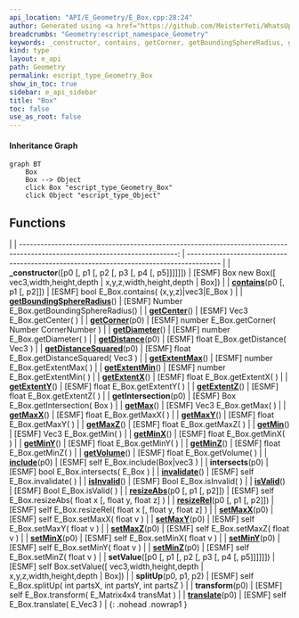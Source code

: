 ```yaml
---
api_location: "API/E_Geometry/E_Box.cpp:28:24"
author: Generated using <a href="https://github.com/MeisterYeti/WhatsUpDoc">WhatsUpDoc</a>
breadcrumbs: "Geometry:escript_namespace_Geometry"
keywords: _constructor, contains, getCorner, getBoundingSphereRadius, getDistance, getDistanceSquared, getExtentMax, getExtentMin, getDiameter, getCenter, getExtentX, getExtentY, getExtentZ, getIntersection, getMax, getMaxX, getMaxY, getMaxZ, getMin, getMinX, getMinY, getMinZ, getVolume, include, intersects, invalidate, isValid, isInvalid, resizeAbs, resizeRel, setMaxX, setMaxY, setMaxZ, setMinX, setMinY, setMinZ, setValue, splitUp, transform, translate
kind: type
layout: e_api
path: Geometry
permalink: escript_type_Geometry_Box
show_in_toc: true
sidebar: e_api_sidebar
title: "Box"
toc: false
use_as_root: false
---
```


#### Inheritance Graph

```mermaid
graph BT
	Box
	Box --> Object
	click Box "escript_type_Geometry_Box"
	click Object "escript_type_Object"
```

## Functions

|
| --------------------------------------------------------------------------------------------------------------------------: | --------------------------------------------------------------------------------------- | 
| **_constructor**([p0 [, p1 [, p2 [, p3 [, p4 [, p5]]]]]])                                                                   | [ESMF] Box new Box([ vec3,width,height,depth \| x,y,z,width,height,depth \| Box])       | 
| **[contains](classGeometry_1_1%5F%5FBox#classGeometry_1_1%5F%5FBox_1adbcbf2545e3cb435b7dcefec001f001f)**(p0 [, p1 [, p2]])  | [ESMF] bool E_Box.contains( (x,y,z)\|vec3\|E_Box )                                      | 
| **[getBoundingSphereRadius](classGeometry_1_1%5F%5FBox#classGeometry_1_1%5F%5FBox_1ac4ef76df5bfcd0c049647b80fc5b260d)**()   | [ESMF] Number E_Box.getBoundingSphereRadius()                                           | 
| **[getCenter](classGeometry_1_1%5F%5FBox#classGeometry_1_1%5F%5FBox_1a2da9b98c29f2e49075d4890c6df48dd7)**()                 | [ESMF] Vec3 E_Box.getCenter( )                                                          | 
| **[getCorner](classGeometry_1_1%5F%5FBox#classGeometry_1_1%5F%5FBox_1afc677e62de98c19083264bad267bd08d)**(p0)               | [ESMF] number E_Box.getCorner( Number CornerNumber )                                    | 
| **[getDiameter](classGeometry_1_1%5F%5FBox#classGeometry_1_1%5F%5FBox_1af3bba6b7312e2d973ee957cc1124ea83)**()               | [ESMF] number E_Box.getDiameter( )                                                      | 
| **[getDistance](classGeometry_1_1%5F%5FBox#classGeometry_1_1%5F%5FBox_1ad9444c33fab4ae16f9d08912aa780197)**(p0)             | [ESMF] float E_Box.getDistance( Vec3 )                                                  | 
| **[getDistanceSquared](classGeometry_1_1%5F%5FBox#classGeometry_1_1%5F%5FBox_1a0dec1646f941c068733a4e11e3679a8d)**(p0)      | [ESMF] float E_Box.getDistanceSquared( Vec3 )                                           | 
| **[getExtentMax](classGeometry_1_1%5F%5FBox#classGeometry_1_1%5F%5FBox_1a5561930a11ed7c8720acb92c7972603d)**()              | [ESMF] number E_Box.getExtentMax( )                                                     | 
| **[getExtentMin](classGeometry_1_1%5F%5FBox#classGeometry_1_1%5F%5FBox_1a3b4d8e02d451edd30e63423c5259acd5)**()              | [ESMF] number E_Box.getExtentMin( )                                                     | 
| **[getExtentX](classGeometry_1_1%5F%5FBox#classGeometry_1_1%5F%5FBox_1ac6641116ccc36935b39f239a4203cd4c)**()                | [ESMF] float E_Box.getExtentX( )                                                        | 
| **[getExtentY](classGeometry_1_1%5F%5FBox#classGeometry_1_1%5F%5FBox_1a8ca9ca28f7798cc42e742e132ea52706)**()                | [ESMF] float E_Box.getExtentY( )                                                        | 
| **[getExtentZ](classGeometry_1_1%5F%5FBox#classGeometry_1_1%5F%5FBox_1a1e9339f8fd5c7594b7ed79653b85a865)**()                | [ESMF] float E_Box.getExtentZ( )                                                        | 
| **getIntersection**(p0)                                                                                                     | [ESMF] Box E_Box.getIntersection( Box )                                                 | 
| **[getMax](classGeometry_1_1%5F%5FBox#classGeometry_1_1%5F%5FBox_1a4b8bfc5ac4c51bb51b466c36c2db8e63)**()                    | [ESMF] Vec3 E_Box.getMax( )                                                             | 
| **[getMaxX](classGeometry_1_1%5F%5FBox#classGeometry_1_1%5F%5FBox_1aa235b4a57d425d39e5d2c42c416d0f03)**()                   | [ESMF] float E_Box.getMaxX( )                                                           | 
| **[getMaxY](classGeometry_1_1%5F%5FBox#classGeometry_1_1%5F%5FBox_1ab29cdc194dbecb931c9a160e53e5de40)**()                   | [ESMF] float E_Box.getMaxY( )                                                           | 
| **[getMaxZ](classGeometry_1_1%5F%5FBox#classGeometry_1_1%5F%5FBox_1a470344bb5d93248ae365cfb97e88c7d0)**()                   | [ESMF] float E_Box.getMaxZ( )                                                           | 
| **[getMin](classGeometry_1_1%5F%5FBox#classGeometry_1_1%5F%5FBox_1a12d35ea89a0df8a43a5a21ec0bcf8524)**()                    | [ESMF] Vec3 E_Box.getMin( )                                                             | 
| **[getMinX](classGeometry_1_1%5F%5FBox#classGeometry_1_1%5F%5FBox_1a9dc16da0ec461e1ac630e2d49520ad0f)**()                   | [ESMF] float E_Box.getMinX( )                                                           | 
| **[getMinY](classGeometry_1_1%5F%5FBox#classGeometry_1_1%5F%5FBox_1a25b0b1252ad6f05f29e42dd8427e443d)**()                   | [ESMF] float E_Box.getMinY( )                                                           | 
| **[getMinZ](classGeometry_1_1%5F%5FBox#classGeometry_1_1%5F%5FBox_1a2fbbc3d24b8ca584a53990fe13075053)**()                   | [ESMF] float E_Box.getMinZ( )                                                           | 
| **[getVolume](classGeometry_1_1%5F%5FBox#classGeometry_1_1%5F%5FBox_1a481809e00548b83e043b5ee6b2915520)**()                 | [ESMF] float E_Box.getVolume( )                                                         | 
| **[include](classGeometry_1_1%5F%5FBox#classGeometry_1_1%5F%5FBox_1a9bf4d4c8db080b229d34af54b35b75b8)**(p0)                 | [ESMF] self E_Box.include(Box\|vec3 )                                                   | 
| **intersects**(p0)                                                                                                          | [ESMF] bool E_Box.intersects( E_Box )                                                   | 
| **[invalidate](classGeometry_1_1%5F%5FBox#classGeometry_1_1%5F%5FBox_1ac6e370c3d510c7e619eba8ecd63fc060)**()                | [ESMF] self E_Box.invalidate( )                                                         | 
| **[isInvalid](classGeometry_1_1%5F%5FBox#classGeometry_1_1%5F%5FBox_1aa72eb22e6f7e1ad83c4fc2aae8b4dcd5)**()                 | [ESMF] Bool E_Box.isInvalid( )                                                          | 
| **[isValid](classGeometry_1_1%5F%5FBox#classGeometry_1_1%5F%5FBox_1a2810f0dde93edf110ff4ec60e4021955)**()                   | [ESMF] Bool E_Box.isValid( )                                                            | 
| **[resizeAbs](classGeometry_1_1%5F%5FBox#classGeometry_1_1%5F%5FBox_1acbd1cdf8934e6cb4268d05b3be2b7e92)**(p0 [, p1 [, p2]]) | [ESMF] self E_Box.resizeAbs( float x [, float y, float z] )                             | 
| **[resizeRel](classGeometry_1_1%5F%5FBox#classGeometry_1_1%5F%5FBox_1a96bfb6698a81f85eeb50634c12f4ceb1)**(p0 [, p1 [, p2]]) | [ESMF] self E_Box.resizeRel( float x [, float y, float z] )                             | 
| **[setMaxX](classGeometry_1_1%5F%5FBox#classGeometry_1_1%5F%5FBox_1a78cb9bd3082368b9343a454ba68bc215)**(p0)                 | [ESMF] self E_Box.setMaxX( float v )                                                    | 
| **[setMaxY](classGeometry_1_1%5F%5FBox#classGeometry_1_1%5F%5FBox_1ae91980bcd220cbf85e567787eeeea757)**(p0)                 | [ESMF] self E_Box.setMaxY( float v )                                                    | 
| **[setMaxZ](classGeometry_1_1%5F%5FBox#classGeometry_1_1%5F%5FBox_1a50f45e28e77230737e1b17a30bcf14bb)**(p0)                 | [ESMF] self E_Box.setMaxZ( float v )                                                    | 
| **[setMinX](classGeometry_1_1%5F%5FBox#classGeometry_1_1%5F%5FBox_1a33c9b6827401f87e7b38515e05910833)**(p0)                 | [ESMF] self E_Box.setMinX( float v )                                                    | 
| **[setMinY](classGeometry_1_1%5F%5FBox#classGeometry_1_1%5F%5FBox_1a4ca5cba686fbe0ab53afffc1e060732c)**(p0)                 | [ESMF] self E_Box.setMinY( float v )                                                    | 
| **[setMinZ](classGeometry_1_1%5F%5FBox#classGeometry_1_1%5F%5FBox_1a035c2ae2c35178dded4bbae6b160b0d0)**(p0)                 | [ESMF] self E_Box.setMinZ( float v )                                                    | 
| **setValue**([p0 [, p1 [, p2 [, p3 [, p4 [, p5]]]]]])                                                                       | [ESMF] self Box.setValue([ vec3,width,height,depth \| x,y,z,width,height,depth \| Box]) | 
| **splitUp**(p0, p1, p2)                                                                                                     | [ESMF] self E_Box.splitUp( int partsX, int partsY, int partsZ )                         | 
| **transform**(p0)                                                                                                           | [ESMF] self E_Box.transform( E_Matrix4x4 transMat )                                     | 
| **[translate](classGeometry_1_1%5F%5FBox#classGeometry_1_1%5F%5FBox_1ad717f714f83ec8d5fc7fa9e21d46b6e3)**(p0)               | [ESMF] self E_Box.translate( E_Vec3  )                                                  | 
{: .nohead .nowrap1 }

